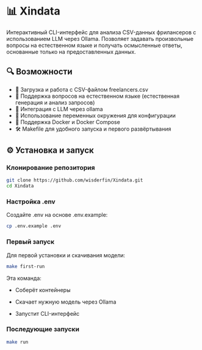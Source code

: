 # 📊 Xindata

Интерактивный CLI-интерфейс для анализа CSV-данных фрилансеров с использованием LLM через Ollama. Позволяет задавать произвольные вопросы на естественном языке и получать осмысленные ответы, основанные только на предоставленных данных.

## 🔍 Возможности
- 📁 Загрузка и работа с CSV-файлом freelancers.csv
- 💬 Поддержка вопросов на естественном языке (естественная генерация и анализ запросов)
- 🧠 Интеграция с LLM через ollama
- 🔧 Использование переменных окружения для конфигурации
- 🐳 Поддержка Docker и Docker Compose
- 🛠️ Makefile для удобного запуска и первого развёртывания


## ⚙️ Установка и запуск
### Клонирование репозитория
```sh
git clone https://github.com/wisderfin/Xindata.git
cd Xindata
```

### Настройка .env

Создайте .env на основе .env.example:
```sh
cp .env.example .env
```

### Первый запуск

Для первой установки и скачивания модели:

```sh
make first-run
```

Эта команда:

- Соберёт контейнеры

- Скачает нужную модель через Ollama

- Запустит CLI-интерфейс


### Последующие запуски
```sh
make run
```
